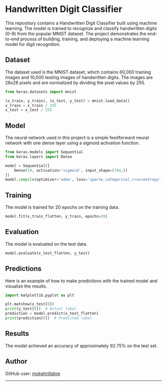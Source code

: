 

# Handwritten Digit Classifier

This repository contains a Handwritten Digit Classifier built using machine learning. The model is trained to recognize and classify handwritten digits (0–9) from the popular MNIST dataset. The project demonstrates the end-to-end process of building, training, and deploying a machine learning model for digit recognition.

## Dataset

The dataset used is the MNIST dataset, which contains 60,000 training images and 10,000 testing images of handwritten digits. The images are 28x28 pixels and are normalized by dividing the pixel values by 255.

```python
from keras.datasets import mnist

(x_train, y_train), (x_test, y_test) = mnist.load_data()
x_train = x_train / 255
x_test = x_test / 255
```

## Model

The neural network used in this project is a simple feedforward neural network with one dense layer using a sigmoid activation function.

```python
from keras.models import Sequential
from keras.layers import Dense

model = Sequential([
    Dense(10, activation='sigmoid', input_shape=(784,))
])
model.compile(optimizer='adam', loss='sparse_categorical_crossentropy', metrics=['accuracy'])
```

## Training

The model is trained for 20 epochs on the training data.

```python
model.fit(x_train_flatten, y_train, epochs=20)
```

## Evaluation

The model is evaluated on the test data.

```python
model.evaluate(x_test_flatten, y_test)
```

## Predictions

Here is an example of how to make predictions with the trained model and visualize the results.

```python
import matplotlib.pyplot as plt

plt.matshow(x_test[0])
print(y_test[0])  # Actual label
prediction = model.predict(x_test_flatten)
print(prediction[0])  # Predicted label
```

## Results

The model achieved an accuracy of approximately 92.75% on the test set.



## Author

GitHub user: [mykghritlahre](https://github.com/mykghritlahre)

---

